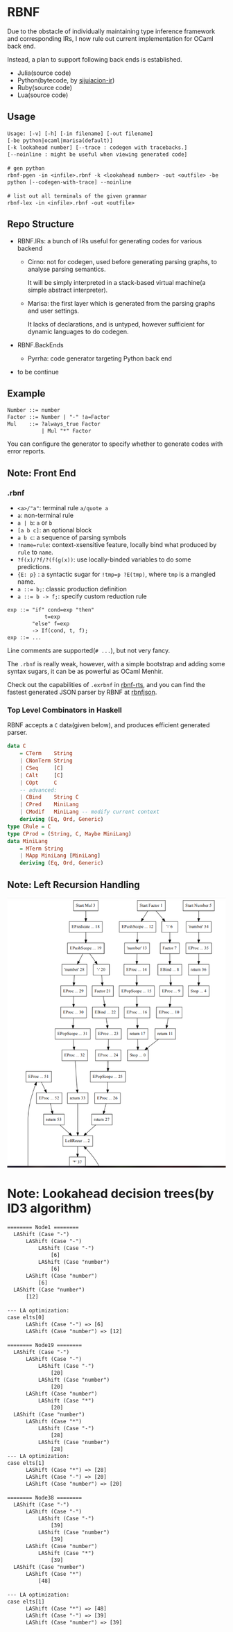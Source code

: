 # RBNF

Due to the obstacle of individually maintaining type inference framework and corresponding IRs,
I now rule out current implementation for OCaml back end.

Instead, a plan to support following back ends is established.

- Julia(source code)
- Python(bytecode, by [sijuiacion-ir](https://github.com/RemuLang/sijuiacion-lang))
- Ruby(source code)
- Lua(source code)

## Usage

```
Usage: [-v] [-h] [-in filename] [-out filename]
[-be python|ocaml|marisa(default)]
[-k lookahead number] [--trace : codegen with tracebacks.]
[--noinline : might be useful when viewing generated code]

# gen python
rbnf-pgen -in <infile>.rbnf -k <lookahead number> -out <outfile> -be python [--codegen-with-trace] --noinline

# list out all terminals of the given grammar
rbnf-lex -in <infile>.rbnf -out <outfile>
```

## Repo Structure

- RBNF.IRs: a bunch of IRs useful for generating codes for various backend
    - Cirno: not for codegen, used before generating parsing graphs, to analyse parsing semantics.

        It will be simply interpreted in a stack-based virtual machine(a simple abstract interpreter).

    - Marisa: the first layer which is generated from the parsing graphs and user settings.

        It lacks of declarations, and is untyped, however sufficient for dynamic languages to
        do codegen.

- RBNF.BackEnds
    - Pyrrha: code generator targeting Python back end

- to be continue

## Example

```
Number ::= number
Factor ::= Number | "-" !a=Factor
Mul    ::= ?always_true Factor
           | Mul "*" Factor
```

You can configure the generator to specify whether to generate
codes with error reports.

## Note: Front End

### .rbnf

- `<a>/"a"`: terminal rule `a/quote a`
- `a`:  non-terminal rule
- `a | b`: `a` or `b`
- `[a b c]`: an optional block
- `a b c`: a sequence of parsing symbols
- `!name=rule`: context-xsensitive feature, locally bind what produced by `rule` to `name`.
- `?f(x)/?f/?(f(g(x))`: use locally-binded variables to do some predictions.
- `{E: p}` : a syntactic sugar for `!tmp=p ?E(tmp)`, where `tmp` is a mangled name.
- `a ::= b;`: classic production definition
- `a ::= b -> f;`: specify custom reduction rule

```
exp ::= "if" cond=exp "then"
            t=exp
        "else" f=exp
        -> If(cond, t, f);
exp ::= ...
```

Line comments are supported(`# ...`), but not very fancy.

The `.rbnf` is really weak, however, with a simple bootstrap and adding some syntax sugars,
it can be as powerful as OCaml Menhir.

Check out the capabilities of `.exrbnf` in [rbnf-rts](https://github.com/thautwarm/rbnf-rts),
and you can find the fastest generated JSON parser by RBNF at [rbnfjson](https://github.com/thautwarm/rbnf-rts/blob/master/test/rbnfjson/json.exrbnf).

### Top Level Combinators in Haskell

RBNF accepts a `C` data(given below), and produces efficient generated parser.

```haskell
data C
    = CTerm    String
    | CNonTerm String
    | CSeq     [C]
    | CAlt     [C]
    | COpt     C
    -- advanced:
    | CBind    String C
    | CPred    MiniLang
    | CModif   MiniLang -- modify current context
    deriving (Eq, Ord, Generic)
type CRule = C
type CProd = (String, C, Maybe MiniLang)
data MiniLang
    = MTerm String
    | MApp MiniLang [MiniLang]
    deriving (Eq, Ord, Generic)
```

## Note: Left Recursion Handling

![Left recur](./lr.png)


# Note: Lookahead decision trees(by ID3 algorithm)

```
======== Node1 ========
  LAShift (Case "-")
      LAShift (Case "-")
          LAShift (Case "-")
              [6]
          LAShift (Case "number")
              [6]
      LAShift (Case "number")
          [6]
  LAShift (Case "number")
      [12]

--- LA optimization:
case elts[0]
      LAShift (Case "-") => [6]
      LAShift (Case "number") => [12]

======== Node19 ========
  LAShift (Case "-")
      LAShift (Case "-")
          LAShift (Case "-")
              [20]
          LAShift (Case "number")
              [20]
      LAShift (Case "number")
          LAShift (Case "*")
              [20]
  LAShift (Case "number")
      LAShift (Case "*")
          LAShift (Case "-")
              [28]
          LAShift (Case "number")
              [28]
--- LA optimization:
case elts[1]
      LAShift (Case "*") => [28]
      LAShift (Case "-") => [20]
      LAShift (Case "number") => [20]

======== Node38 ========
  LAShift (Case "-")
      LAShift (Case "-")
          LAShift (Case "-")
              [39]
          LAShift (Case "number")
              [39]
      LAShift (Case "number")
          LAShift (Case "*")
              [39]
  LAShift (Case "number")
      LAShift (Case "*")
          [48]

--- LA optimization:
case elts[1]
      LAShift (Case "*") => [48]
      LAShift (Case "-") => [39]
      LAShift (Case "number") => [39]
```
